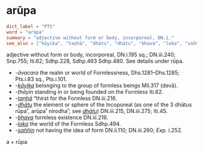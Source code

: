 # arūpa

``` toml
dict_label = "PTS"
word = "arūpa"
summary = "adjective without form or body, incorporeal, DN.i."
see_also = ["kāyika", "taṇhā", "dhātu", "dhātu", "bhava", "loka", "saññin"]
```

adjective without form or body, incorporeal, DN.i.195 sq.; DN.iii.240; Snp.755; Iti.62; Sdhp.228, Sdhp.463 Sdhp.480. See details under rūpa.

* *\-āvacara* the realm or world of Formlessness, Dhs.1281–Dhs.1285; Pts.i.83 sq., Pts.i.101.
* *\-[kāyika](kāyika.md)* belonging to the group of formless beings Mil.317 (devā).
* *\-ṭhāyin* standing in or being founded on the Formless Iti.62.
* *\-[taṇhā](taṇhā.md)* “thirst for the Formless DN.iii.216.
* *\-[dhātu](dhātu.md)* the element or sphere of the Incoporeal (as one of the 3 dhātus rūpa˚, arūpa˚ nirodha˚; see *[dhātu](dhātu.md)*) DN.iii.215, DN.iii.275; Iti.45.
* *\-[bhava](bhava.md)* formless existence DN.iii.216.
* *\-[loka](loka.md)* the world of the Formless Sdhp.494.
* *\-[saññin](saññin.md)* not having the idea of form DN.ii.110; DN.iii.260; *Exp.* i.252.

a \+ rūpa

